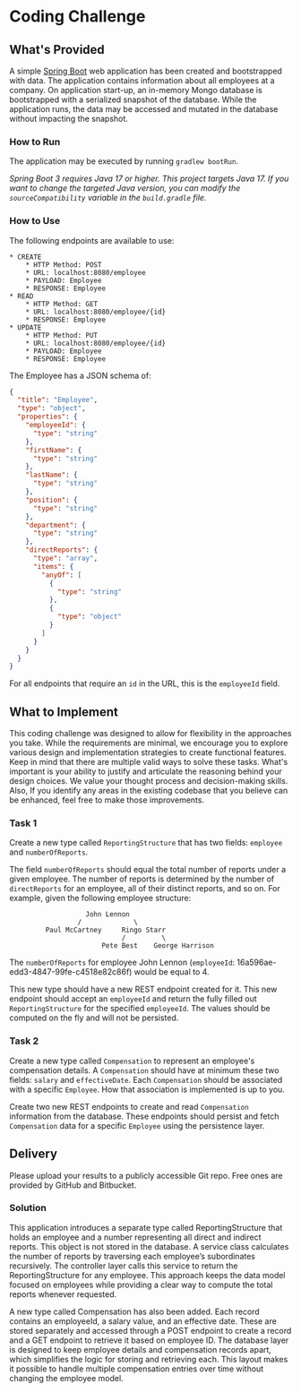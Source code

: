 # Coding Challenge
## What's Provided
A simple [Spring Boot](https://projects.spring.io/spring-boot/) web application has been created and bootstrapped with data. The application contains 
information about all employees at a company. On application start-up, an in-memory Mongo database is bootstrapped with 
a serialized snapshot of the database. While the application runs, the data may be accessed and mutated in the database 
without impacting the snapshot.

### How to Run
The application may be executed by running `gradlew bootRun`.

*Spring Boot 3 requires Java 17 or higher. This project targets Java 17. If you want to change the targeted Java 
version, you can modify the `sourceCompatibility` variable in the `build.gradle` file.*

### How to Use
The following endpoints are available to use:
```
* CREATE
    * HTTP Method: POST 
    * URL: localhost:8080/employee
    * PAYLOAD: Employee
    * RESPONSE: Employee
* READ
    * HTTP Method: GET 
    * URL: localhost:8080/employee/{id}
    * RESPONSE: Employee
* UPDATE
    * HTTP Method: PUT 
    * URL: localhost:8080/employee/{id}
    * PAYLOAD: Employee
    * RESPONSE: Employee
```

The Employee has a JSON schema of:
```json
{
  "title": "Employee",
  "type": "object",
  "properties": {
    "employeeId": {
      "type": "string"
    },
    "firstName": {
      "type": "string"
    },
    "lastName": {
      "type": "string"
    },
    "position": {
      "type": "string"
    },
    "department": {
      "type": "string"
    },
    "directReports": {
      "type": "array",
      "items": {
        "anyOf": [
          {
            "type": "string"
          },
          {
            "type": "object"
          }
        ]
      }
    }
  }
}
```
For all endpoints that require an `id` in the URL, this is the `employeeId` field.

## What to Implement
This coding challenge was designed to allow for flexibility in the approaches you take. While the requirements are 
minimal, we encourage you to explore various design and implementation strategies to create functional features. Keep in
mind that there are multiple valid ways to solve these tasks. What's important is your ability to justify and articulate
the reasoning behind your design choices. We value your thought process and decision-making skills. Also, If you 
identify any areas in the existing codebase that you believe can be enhanced, feel free to make those improvements.

### Task 1
Create a new type called `ReportingStructure` that has two fields: `employee` and `numberOfReports`.

The field `numberOfReports` should equal the total number of reports under a given employee. The number of reports is 
determined by the number of `directReports` for an employee, all of their distinct reports, and so on. For example,
given the following employee structure:
```
                   John Lennon
                 /             \
         Paul McCartney     Ringo Starr
                            /         \
                       Pete Best    George Harrison
```
The `numberOfReports` for employee John Lennon (`employeeId`: 16a596ae-edd3-4847-99fe-c4518e82c86f) would be equal to 4.

This new type should have a new REST endpoint created for it. This new endpoint should accept an `employeeId` and return
the fully filled out `ReportingStructure` for the specified `employeeId`. The values should be computed on the fly and 
will not be persisted.

### Task 2
Create a new type called `Compensation` to represent an employee's compensation details. A `Compensation` should have at 
minimum these two fields: `salary` and `effectiveDate`. Each `Compensation` should be associated with a specific 
`Employee`. How that association is implemented is up to you.

Create two new REST endpoints to create and read `Compensation` information from the database. These endpoints should 
persist and fetch `Compensation` data for a specific `Employee` using the persistence layer.

## Delivery
Please upload your results to a publicly accessible Git repo. Free ones are provided by GitHub and Bitbucket.

### Solution
This application introduces a separate type called ReportingStructure that holds an employee and a number representing all direct and indirect reports. This object is not stored in the database. A service class calculates the number of reports by traversing each employee’s subordinates recursively. The controller layer calls this service to return the ReportingStructure for any employee. This approach keeps the data model focused on employees while providing a clear way to compute the total reports whenever requested.

A new type called Compensation has also been added. Each record contains an employeeId, a salary value, and an effective date. These are stored separately and accessed through a POST endpoint to create a record and a GET endpoint to retrieve it based on employee ID. The database layer is designed to keep employee details and compensation records apart, which simplifies the logic for storing and retrieving each. This layout makes it possible to handle multiple compensation entries over time without changing the employee model.